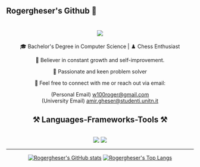 ## Rogergheser's Github 👋
<h1 align="center">
    <img src="https://readme-typing-svg.herokuapp.com/?font=Righteous&size=35&center=true&vCenter=true&width=500&height=70&duration=4000&lines=Welcome!+👋;Ciao!+👋;+I'm+Amir+Gheser!;" />
</h1>

<div align="center">
 
🎓 Bachelor's Degree in Computer Science | ♟️ Chess Enthusiast

🌱 Believer in constant growth and self-improvement.

🚀 Passionate and keen problem solver

📧 Feel free to connect with me or reach out via email:

(Personal Email) w100roger@gmail.com <br>
(University Email) amir.gheser@studenti.unitn.it

 </div>

<h2 align="center">⚒️ Languages-Frameworks-Tools ⚒️</h2>
<br/>
<div align="center">
    <img src="https://skillicons.dev/icons?i=vscode,github,git,linux,apple,aws,azure,bash" />
    <img src="https://skillicons.dev/icons?i=python,cpp,pytorch,opencv,postgres" /><br>
</div>

 <hr/>

<div align="center">

[![Rogergheser's GitHub stats](https://github-readme-stats.vercel.app/api?username=Rogergheser&count_private=true&show_icons=true&theme=react&rank_icon=github&border_radious=10)](https://github.com/anuraghazra/github-readme-stats)
[![Rogergheser's Top Langs](https://github-readme-stats.vercel.app/api/top-langs/?username=Rogergheser&hide=HTML&langs_count=8&layout=compact&theme=react&border_radius=10&size_weight=0.5&count_weight=0.5&exclude_repo=github-readme-stats)](https://github.com/rogergheser)

</div>

<!--
**Rogergheser/rogergheser** is a ✨ _special_ ✨ repository because its `README.md` (this file) appears on your GitHub profile.

Here are some ideas to get you started:

- 🔭 I’m currently working on ...
- 🌱 I’m currently learning ...
- 👯 I’m looking to collaborate on ...
- 🤔 I’m looking for help with ...
- 💬 Ask me about ...
- 📫 How to reach me: ...
- 😄 Pronouns: ...
- ⚡ Fun fact: ...
-->
<!--
**rogergheser/rogergheser** is a ✨ _special_ ✨ repository because its `README.md` (this file) appears on your GitHub profile.

Here are some ideas to get you started:

- 🔭 I’m currently working on ...
- 🌱 I’m currently learning ...
- 👯 I’m looking to collaborate on ...
- 🤔 I’m looking for help with ...
- 💬 Ask me about ...
- 📫 How to reach me: ...
- 😄 Pronouns: ...
- ⚡ Fun fact: ...
-->
